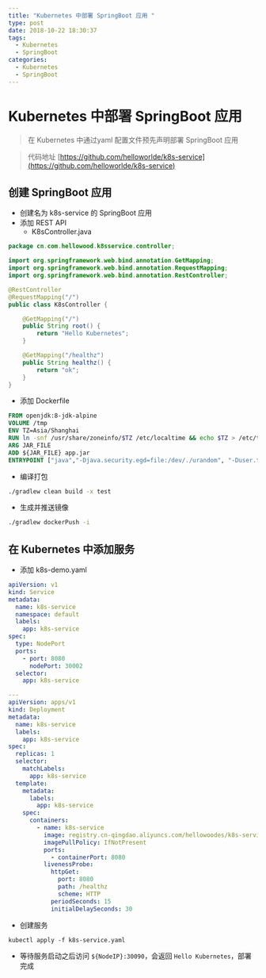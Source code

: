 ```yaml
---
title: "Kubernetes 中部署 SpringBoot 应用 "
type: post
date: 2018-10-22 18:30:37
tags:
  - Kubernetes
  - SpringBoot
categories:
  - Kubernetes
  - SpringBoot
---
```


# Kubernetes 中部署 SpringBoot 应用

> 在 Kubernetes 中通过yaml 配置文件预先声明部署 SpringBoot 应用

> 代码地址 [https://github.com/helloworlde/k8s-service](https://github.com/helloworlde/k8s-service)

## 创建 SpringBoot 应用

- 创建名为 k8s-service 的 SpringBoot 应用
- 添加 REST API
  - K8sController.java

```java
package cn.com.hellowood.k8sservice.controller;

import org.springframework.web.bind.annotation.GetMapping;
import org.springframework.web.bind.annotation.RequestMapping;
import org.springframework.web.bind.annotation.RestController;

@RestController
@RequestMapping("/")
public class K8sController {

    @GetMapping("/")
    public String root() {
        return "Hello Kubernetes";
    }

    @GetMapping("/healthz")
    public String healthz() {
        return "ok";
    }
}
```

- 添加 Dockerfile

```dockerfile
FROM openjdk:8-jdk-alpine
VOLUME /tmp
ENV TZ=Asia/Shanghai
RUN ln -snf /usr/share/zoneinfo/$TZ /etc/localtime && echo $TZ > /etc/timezone
ARG JAR_FILE
ADD ${JAR_FILE} app.jar
ENTRYPOINT ["java","-Djava.security.egd=file:/dev/./urandom", "-Duser.timezone=GMT+08", "-jar","/app.jar"]
```

- 编译打包

```bash
./gradlew clean build -x test
```

- 生成并推送镜像

```bash
./gradlew dockerPush -i
```

## 在 Kubernetes 中添加服务

- 添加 k8s-demo.yaml

```yaml
apiVersion: v1
kind: Service
metadata:
  name: k8s-service
  namespace: default
  labels:
    app: k8s-service
spec:
  type: NodePort
  ports:
    - port: 8080
      nodePort: 30002
  selector:
    app: k8s-service

---
apiVersion: apps/v1
kind: Deployment
metadata:
  name: k8s-service
  labels:
    app: k8s-service
spec:
  replicas: 1
  selector:
    matchLabels:
      app: k8s-service
  template:
    metadata:
      labels:
        app: k8s-service
    spec:
      containers:
        - name: k8s-service
          image: registry.cn-qingdao.aliyuncs.com/hellowoodes/k8s-service
          imagePullPolicy: IfNotPresent
          ports:
            - containerPort: 8080
          livenessProbe:
            httpGet:
              port: 8080
              path: /healthz
              scheme: HTTP
            periodSeconds: 15
            initialDelaySeconds: 30
```

- 创建服务

```
kubectl apply -f k8s-service.yaml
```

- 等待服务启动之后访问 `${NodeIP}:30090`，会返回 `Hello Kubernetes`，部署完成
